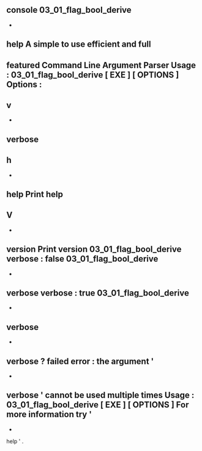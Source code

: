 console
03_01_flag_bool_derive
-
-
help
A
simple
to
use
efficient
and
full
-
featured
Command
Line
Argument
Parser
Usage
:
03_01_flag_bool_derive
[
EXE
]
[
OPTIONS
]
Options
:
-
v
-
-
verbose
-
h
-
-
help
Print
help
-
V
-
-
version
Print
version
03_01_flag_bool_derive
verbose
:
false
03_01_flag_bool_derive
-
-
verbose
verbose
:
true
03_01_flag_bool_derive
-
-
verbose
-
-
verbose
?
failed
error
:
the
argument
'
-
-
verbose
'
cannot
be
used
multiple
times
Usage
:
03_01_flag_bool_derive
[
EXE
]
[
OPTIONS
]
For
more
information
try
'
-
-
help
'
.
